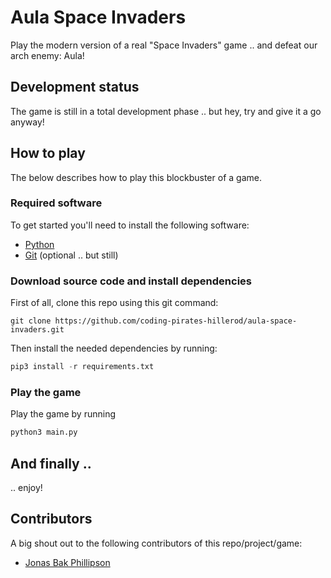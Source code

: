 # Aula Space Invaders
Play the modern version of a real "Space Invaders" game .. and defeat our arch enemy: Aula!

## Development status
The game is still in a total development phase .. but hey, try and give it a go anyway!

## How to play
The below describes how to play this blockbuster of a game.

### Required software
To get started you'll need to install the following software:
* [Python](https://www.python.org/)
* [Git](https://git-scm.com/) (optional .. but still)

### Download source code and install dependencies
First of all, clone this repo using this git command:
```git
git clone https://github.com/coding-pirates-hillerod/aula-space-invaders.git
```
Then install the needed dependencies by running:
```python
pip3 install -r requirements.txt
```

### Play the game
Play the game by running
```python
python3 main.py
```

## And finally ..
.. enjoy!

## Contributors
A big shout out to the following contributors of this repo/project/game:
* [Jonas Bak Phillipson](https://github.com/jbakchr)
